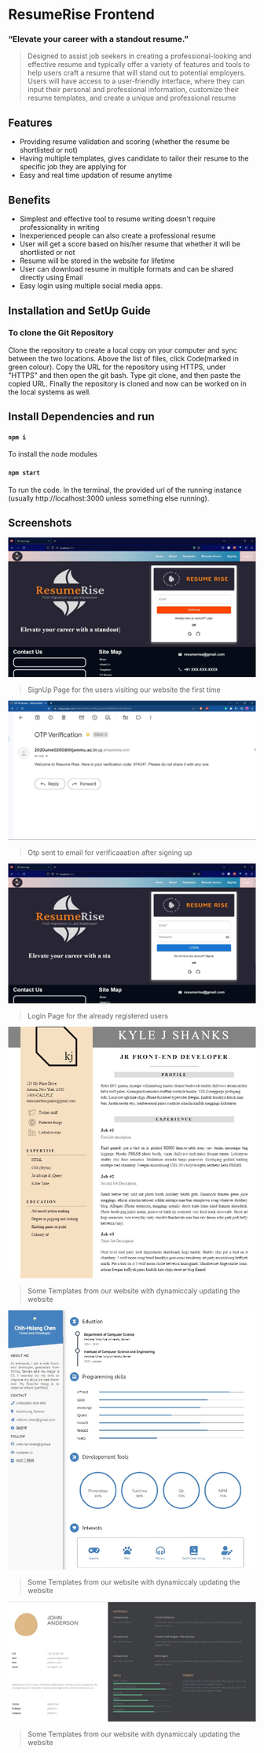 # ResumeRise Frontend
### “Elevate your career with a standout resume.”
> Designed to assist job seekers in creating a professional-looking and effective resume and typically offer a variety of features and tools to help users craft a resume that will stand out to potential employers. Users will have access to a user-friendly interface, where they can input their personal and professional information, customize their resume templates, and create a unique and professional resume

## Features
- Providing resume validation and scoring (whether the resume be shortlisted or not)
- Having multiple templates, gives candidate to tailor their resume to the specific job they are applying for
- Easy and real time updation of resume anytime

## Benefits
- Simplest and effective tool to resume writing doesn't require professionality in writing
- Inexperienced people can also create a professional resume
- User will get a score based on his/her resume that whether it will be shortlisted or not
- Resume will be stored in the website for lifetime
- User can download resume in multiple formats and can be shared directly using Email
- Easy login using multiple social media apps.

## Installation and SetUp Guide
### To clone the Git Repository
Clone the repository to create a local copy on your computer and sync between the two locations. Above the list of files, click  Code(marked in green colour). Copy the URL for the repository using HTTPS, under "HTTPS" and then open the git bash. Type git clone, and then paste the copied URL. Finally the repository is cloned and now can be worked on in the local systems as well. 

## Install Dependencies and run
#### `npm i`
To install the node modules

#### `npm start`
To run the code. In the terminal, the provided url of the running instance (usually http://localhost:3000 unless something else running).

## Screenshots
![SignUp Page and OTP](./src/assets/SignUp.jpeg)
> SignUp Page for the users visiting our website the first time 

![OTP on Email](./src/assets/OTP.jpeg)
> Otp sent to email for verificaaation after signing up 

![Login Page](./src/assets/Login.jpeg)
> Login Page for the already registered users

![Template](./src/assets/Template1.jpeg)
> Some Templates from our website with dynamiccaly updating the website

![Templates](./src/assets/Template2.jpeg)
> Some Templates from our website with dynamiccaly updating the website

![Templates](./src/assets/Template3.jpeg)
> Some Templates from our website with dynamiccaly updating the website



